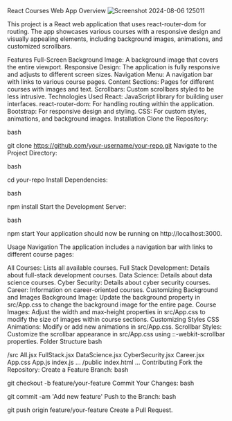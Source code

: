 React Courses Web App
Overview
![Screenshot 2024-08-06 125011](https://github.com/user-attachments/assets/d3bfec99-0827-44f3-839b-ff69d4244fdb)

This project is a React web application that uses react-router-dom for routing. The app showcases various courses with a responsive design and visually appealing elements, including background images, animations, and customized scrollbars.

Features
Full-Screen Background Image: A background image that covers the entire viewport.
Responsive Design: The application is fully responsive and adjusts to different screen sizes.
Navigation Menu: A navigation bar with links to various course pages.
Content Sections: Pages for different courses with images and text.
Scrollbars: Custom scrollbars styled to be less intrusive.
Technologies Used
React: JavaScript library for building user interfaces.
react-router-dom: For handling routing within the application.
Bootstrap: For responsive design and styling.
CSS: For custom styles, animations, and background images.
Installation
Clone the Repository:

bash

git clone https://github.com/your-username/your-repo.git
Navigate to the Project Directory:

bash

cd your-repo
Install Dependencies:

bash

npm install
Start the Development Server:

bash

npm start
Your application should now be running on http://localhost:3000.

Usage
Navigation
The application includes a navigation bar with links to different course pages:

All Courses: Lists all available courses.
Full Stack Development: Details about full-stack development courses.
Data Science: Details about data science courses.
Cyber Security: Details about cyber security courses.
Career: Information on career-oriented courses.
Customizing Background and Images
Background Image: Update the background property in src/App.css to change the background image for the entire page.
Course Images: Adjust the width and max-height properties in src/App.css to modify the size of images within course sections.
Customizing Styles
CSS Animations: Modify or add new animations in src/App.css.
Scrollbar Styles: Customize the scrollbar appearance in src/App.css using ::-webkit-scrollbar properties.
Folder Structure
bash

/src
    All.jsx
    FullStack.jsx
    DataScience.jsx
    CyberSecurity.jsx
    Career.jsx
  App.css
  App.js
  index.js
  ...
/public
  index.html
  ...
Contributing
Fork the Repository:
Create a Feature Branch:
bash

git checkout -b feature/your-feature
Commit Your Changes:
bash

git commit -am 'Add new feature'
Push to the Branch:
bash

git push origin feature/your-feature
Create a Pull Request.
